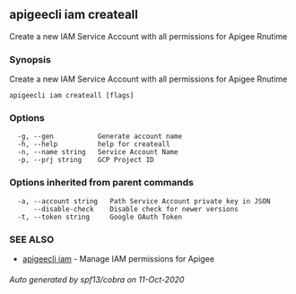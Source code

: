 ## apigeecli iam createall

Create a new IAM Service Account with all permissions for Apigee Rnutime

### Synopsis

Create a new IAM Service Account with all permissions for Apigee Rnutime

```
apigeecli iam createall [flags]
```

### Options

```
  -g, --gen           Generate account name
  -h, --help          help for createall
  -n, --name string   Service Account Name
  -p, --prj string    GCP Project ID
```

### Options inherited from parent commands

```
  -a, --account string   Path Service Account private key in JSON
      --disable-check    Disable check for newer versions
  -t, --token string     Google OAuth Token
```

### SEE ALSO

* [apigeecli iam](apigeecli_iam.md)	 - Manage IAM permissions for Apigee

###### Auto generated by spf13/cobra on 11-Oct-2020
